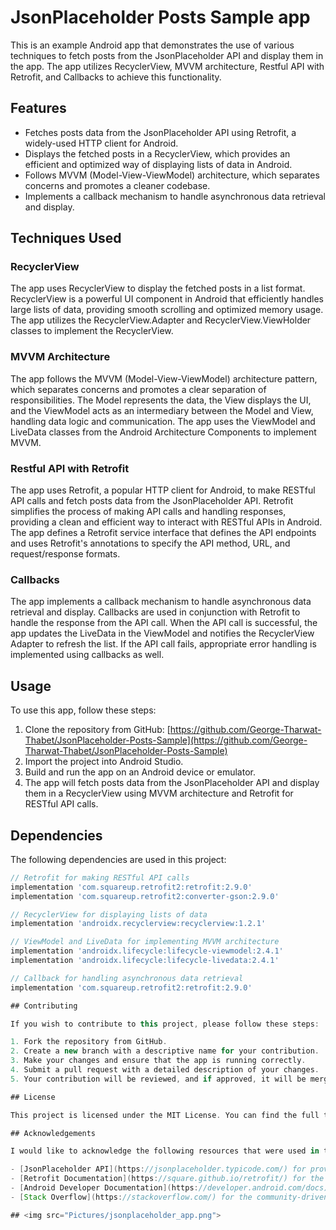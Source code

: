 # JsonPlaceholder Posts Sample app

This is an example Android app that demonstrates the use of various techniques to fetch posts from the JsonPlaceholder API and display them in the app. The app utilizes RecyclerView, MVVM architecture, Restful API with Retrofit, and Callbacks to achieve this functionality.

## Features

- Fetches posts data from the JsonPlaceholder API using Retrofit, a widely-used HTTP client for Android.
- Displays the fetched posts in a RecyclerView, which provides an efficient and optimized way of displaying lists of data in Android.
- Follows MVVM (Model-View-ViewModel) architecture, which separates concerns and promotes a cleaner codebase.
- Implements a callback mechanism to handle asynchronous data retrieval and display.

## Techniques Used

### RecyclerView

The app uses RecyclerView to display the fetched posts in a list format. RecyclerView is a powerful UI component in Android that efficiently handles large lists of data, providing smooth scrolling and optimized memory usage. The app utilizes the RecyclerView.Adapter and RecyclerView.ViewHolder classes to implement the RecyclerView.

### MVVM Architecture

The app follows the MVVM (Model-View-ViewModel) architecture pattern, which separates concerns and promotes a clear separation of responsibilities. The Model represents the data, the View displays the UI, and the ViewModel acts as an intermediary between the Model and View, handling data logic and communication. The app uses the ViewModel and LiveData classes from the Android Architecture Components to implement MVVM.

### Restful API with Retrofit

The app uses Retrofit, a popular HTTP client for Android, to make RESTful API calls and fetch posts data from the JsonPlaceholder API. Retrofit simplifies the process of making API calls and handling responses, providing a clean and efficient way to interact with RESTful APIs in Android. The app defines a Retrofit service interface that defines the API endpoints and uses Retrofit's annotations to specify the API method, URL, and request/response formats.

### Callbacks

The app implements a callback mechanism to handle asynchronous data retrieval and display. Callbacks are used in conjunction with Retrofit to handle the response from the API call. When the API call is successful, the app updates the LiveData in the ViewModel and notifies the RecyclerView Adapter to refresh the list. If the API call fails, appropriate error handling is implemented using callbacks as well.

## Usage

To use this app, follow these steps:

1. Clone the repository from GitHub: [https://github.com/George-Tharwat-Thabet/JsonPlaceholder-Posts-Sample](https://github.com/George-Tharwat-Thabet/JsonPlaceholder-Posts-Sample)
2. Import the project into Android Studio.
3. Build and run the app on an Android device or emulator.
4. The app will fetch posts data from the JsonPlaceholder API and display them in a RecyclerView using MVVM architecture and Retrofit for RESTful API calls.

## Dependencies

The following dependencies are used in this project:

```groovy
// Retrofit for making RESTful API calls
implementation 'com.squareup.retrofit2:retrofit:2.9.0'
implementation 'com.squareup.retrofit2:converter-gson:2.9.0'

// RecyclerView for displaying lists of data
implementation 'androidx.recyclerview:recyclerview:1.2.1'

// ViewModel and LiveData for implementing MVVM architecture
implementation 'androidx.lifecycle:lifecycle-viewmodel:2.4.1'
implementation 'androidx.lifecycle:lifecycle-livedata:2.4.1'

// Callback for handling asynchronous data retrieval
implementation 'com.squareup.retrofit2:retrofit:2.9.0'

## Contributing

If you wish to contribute to this project, please follow these steps:

1. Fork the repository from GitHub.
2. Create a new branch with a descriptive name for your contribution.
3. Make your changes and ensure that the app is running correctly.
4. Submit a pull request with a detailed description of your changes.
5. Your contribution will be reviewed, and if approved, it will be merged into the main branch.

## License

This project is licensed under the MIT License. You can find the full text of the license in the [LICENSE](LICENSE) file.

## Acknowledgements

I would like to acknowledge the following resources that were used in the development of this app:

- [JsonPlaceholder API](https://jsonplaceholder.typicode.com/) for providing the posts data used in this example.
- [Retrofit Documentation](https://square.github.io/retrofit/) for the comprehensive documentation on using Retrofit for RESTful API calls.
- [Android Developer Documentation](https://developer.android.com/docs) for the official documentation on Android app development, including RecyclerView, MVVM architecture, and LiveData.
- [Stack Overflow](https://stackoverflow.com/) for the community-driven support and insights provided by fellow developers.

## <img src="Pictures/jsonplaceholder_app.png">
